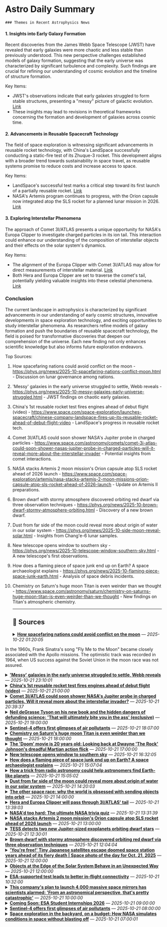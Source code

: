 # Astro Daily Summary

    ### Themes in Recent Astrophysics News

#### 1. Insights into Early Galaxy Formation
Recent discoveries from the James Webb Space Telescope (JWST) have revealed that early galaxies were more chaotic and less stable than previously understood. This new perspective challenges established models of galaxy formation, suggesting that the early universe was characterized by significant turbulence and complexity. Such findings are crucial for refining our understanding of cosmic evolution and the timeline of structure formation.

Key Items:
- JWST's observations indicate that early galaxies struggled to form stable structures, presenting a "messy" picture of galactic evolution. [Link](https://phys.org/news/2025-10-messy-galaxies-early-universe-struggled.html)
- These insights may lead to revisions in theoretical frameworks concerning the formation and development of galaxies across cosmic time.

#### 2. Advancements in Reusable Spacecraft Technology
The field of space exploration is witnessing significant advancements in reusable rocket technology, with China's LandSpace successfully conducting a static-fire test of its Zhuque-3 rocket. This development aligns with a broader trend towards sustainability in space travel, as reusable systems promise to reduce costs and increase access to space.

Key Items:
- LandSpace's successful test marks a critical step toward its first launch of a partially reusable rocket. [Link](https://www.space.com/space-exploration/launches-spacecraft/chinese-company-landspace-fires-up-its-reusable-rocket-ahead-of-debut-flight-video)
- NASA's Artemis program continues to progress, with the Orion capsule now integrated atop the SLS rocket for a planned lunar mission in 2026. [Link](https://www.space.com/space-exploration/artemis/nasa-stacks-artemis-2-moon-missions-orion-capsule-atop-sls-rocket-ahead-of-2026-launch)

#### 3. Exploring Interstellar Phenomena
The approach of Comet 3I/ATLAS presents a unique opportunity for NASA's Europa Clipper to investigate charged particles in its ion tail. This interaction could enhance our understanding of the composition of interstellar objects and their effects on the solar system's dynamics.

Key Items:
- The alignment of the Europa Clipper with Comet 3I/ATLAS may allow for direct measurements of interstellar material. [Link](https://www.space.com/astronomy/comets/comet-3i-atlas-could-soon-shower-nasas-jupiter-probe-in-charged-particles-will-it-reveal-more-about-the-interstellar-invader)
- Both Hera and Europa Clipper are set to traverse the comet's tail, potentially yielding valuable insights into these celestial phenomena. [Link](https://phys.org/news/2025-10-hera-europa-clipper-3iatlas-tail.html)

### Conclusion
The current landscape in astrophysics is characterized by significant advancements in our understanding of early cosmic structures, innovative developments in space exploration technology, and exciting opportunities to study interstellar phenomena. As researchers refine models of galaxy formation and push the boundaries of reusable spacecraft technology, the field is poised for transformative discoveries that deepen our comprehension of the universe. Each new finding not only enhances scientific knowledge but also informs future exploration endeavors. 

Top Sources:
1. How spacefaring nations could avoid conflict on the moon - https://phys.org/news/2025-10-spacefaring-nations-conflict-moon.html - Discussion on lunar governance among nations.
2. 'Messy' galaxies in the early universe struggled to settle, Webb reveals - https://phys.org/news/2025-10-messy-galaxies-early-universe-struggled.html - JWST findings on chaotic early galaxies.
3. China's 1st reusable rocket test fires engines ahead of debut flight (video) - https://www.space.com/space-exploration/launches-spacecraft/chinese-company-landspace-fires-up-its-reusable-rocket-ahead-of-debut-flight-video - LandSpace's progress in reusable rocket tech.
4. Comet 3I/ATLAS could soon shower NASA's Jupiter probe in charged particles - https://www.space.com/astronomy/comets/comet-3i-atlas-could-soon-shower-nasas-jupiter-probe-in-charged-particles-will-it-reveal-more-about-the-interstellar-invader - Potential insights from comet interactions.
5. NASA stacks Artemis 2 moon mission's Orion capsule atop SLS rocket ahead of 2026 launch - https://www.space.com/space-exploration/artemis/nasa-stacks-artemis-2-moon-missions-orion-capsule-atop-sls-rocket-ahead-of-2026-launch - Update on Artemis II preparations.
6. Brown dwarf with stormy atmosphere discovered orbiting red dwarf via three observation techniques - https://phys.org/news/2025-10-brown-dwarf-stormy-atmosphere-orbiting.html - Discovery of a new brown dwarf.
7. Dust from far side of the moon could reveal more about origin of water in our solar system - https://phys.org/news/2025-10-side-moon-reveal-solar.html - Insights from Chang'e-6 lunar samples.
8. New telescope opens window to southern sky - https://phys.org/news/2025-10-telescope-window-southern-sky.html - A new telescope's first observations.
9. How does a flaming piece of space junk end up on Earth? A space archaeologist explains - https://phys.org/news/2025-10-flaming-piece-space-junk-earth.html - Analysis of space debris incidents.
10. Chemistry on Saturn's huge moon Titan is even weirder than we thought - https://www.space.com/astronomy/saturn/chemistry-on-saturns-huge-moon-titan-is-even-weirder-than-we-thought - New findings on Titan's atmospheric chemistry.
                
    ---
                
    ## 📰 Sources
    <details><summary><strong><a href='https://phys.org/news/2025-10-spacefaring-nations-conflict-moon.html' target='_blank'>How spacefaring nations could avoid conflict on the moon</a></strong> — <em>2025-10-22 01:20:05</em></summary>

In the 1960s, Frank Sinatra's song "Fly Me to the Moon" became closely associated with the Apollo missions. The optimistic track was recorded in 1964, when US success against the Soviet Union in the moon race was not assured.

</details>

<details><summary><strong><a href='https://phys.org/news/2025-10-messy-galaxies-early-universe-struggled.html' target='_blank'>'Messy' galaxies in the early universe struggled to settle, Webb reveals</a></strong> — <em>2025-10-21 23:10:01</em></summary>

Astronomers using the James Webb Space Telescope (JWST) have captured the most detailed look yet at how galaxies formed just a few hundred million years after the Big Bang—and found they were far more chaotic and messy than those we see today.

</details>

<details><summary><strong><a href='https://www.space.com/space-exploration/launches-spacecraft/chinese-company-landspace-fires-up-its-reusable-rocket-ahead-of-debut-flight-video' target='_blank'>China's 1st reusable rocket test fires engines ahead of debut flight (video)</a></strong> — <em>2025-10-21 21:00:00</em></summary>

LandSpace conducted a static-fire test with its Zhuque-3 rocket recently, an important step in the prep work ahead of the partially reusable rocket's debut launch.

</details>

<details><summary><strong><a href='https://www.space.com/astronomy/comets/comet-3i-atlas-could-soon-shower-nasas-jupiter-probe-in-charged-particles-will-it-reveal-more-about-the-interstellar-invader' target='_blank'>Comet 3I/ATLAS could soon shower NASA's Jupiter probe in charged particles. Will it reveal more about the interstellar invader?</a></strong> — <em>2025-10-21 20:39:37</em></summary>

At the end of October Europa Clipper will fly in line with 3I/ATLAS’ ion tail — but will any of the charged particles reach the spacecraft, and will the spacecraft be ready to receive them?

</details>

<details><summary><strong><a href='https://www.space.com/entertainment/space-books/neil-degrasse-tyson-on-his-new-book-and-the-hidden-dangers-of-defunding-science-that-will-ultimately-bite-you-in-the-ass-exclusive' target='_blank'>Neil deGrasse Tyson on his new book and the hidden dangers of defunding science: 'That will ultimately bite you in the ass' (exclusive)</a></strong> — <em>2025-10-21 19:00:00</em></summary>

We spoke with Neil deGrasse Tyson about his new Q&A book "Just Visiting This Planet: Further Scientific Adventures of Merlin From Omniscia" arriving on Oct. 21, 2025.

</details>

<details><summary><strong><a href='https://phys.org/news/2025-10-sentinel-glimpses-air-pollutants.html' target='_blank'>Sentinel-4 offers first glimpses of air pollutants</a></strong> — <em>2025-10-21 18:07:00</em></summary>

The new Copernicus Sentinel-4 mission has delivered its first images, highlighting concentrations of atmospheric nitrogen dioxide, sulfur dioxide and ozone. Despite being preliminary, these images mark a major milestone in Europe's ability to monitor air quality all the way from geostationary orbit, 36,000 kilometers above Earth.

</details>

<details><summary><strong><a href='https://www.space.com/astronomy/saturn/chemistry-on-saturns-huge-moon-titan-is-even-weirder-than-we-thought' target='_blank'>Chemistry on Saturn's huge moon Titan is even weirder than we thought</a></strong> — <em>2025-10-21 18:00:00</em></summary>

Titan's chemical inventory is believed to bear some resemblance to the prebiotic soup on the early Earth.

</details>

<details><summary><strong><a href='https://www.space.com/entertainment/space-movies-shows/doom-at-20-a-staggeringly-dull-movie-that-really-should-have-been-left-buried-on-mars' target='_blank'>The 'Doom' movie is 20 years old: Looking back at Dwayne 'The Rock' Johnson's dreadful Martian action flick</a></strong> — <em>2025-10-21 17:00:00</em></summary>

Not even The People's Champion can save you from this Martian disaster.

</details>

<details><summary><strong><a href='https://phys.org/news/2025-10-telescope-window-southern-sky.html' target='_blank'>New telescope opens window to southern sky</a></strong> — <em>2025-10-21 16:32:05</em></summary>

A powerful new telescope has captured its first glimpse of the cosmos, and could transform our understanding of how stars, galaxies and black holes evolve.

</details>

<details><summary><strong><a href='https://phys.org/news/2025-10-flaming-piece-space-junk-earth.html' target='_blank'>How does a flaming piece of space junk end up on Earth? A space archaeologist explains</a></strong> — <em>2025-10-21 15:07:04</em></summary>

The mysterious object was on fire and lying in the middle of a remote dirt road in Western Australia's Pilbara region when mine workers stumbled upon it.

</details>

<details><summary><strong><a href='https://phys.org/news/2025-10-radio-astronomy-astronomers-earth-planets.html' target='_blank'>How a trick from radio astronomy could help astronomers find Earth-like planets</a></strong> — <em>2025-10-21 15:05:02</em></summary>

The wavelengths of radio light are so large that you can't capture a high-resolution image with a single dish. To capture an image as sharp as, say, the Hubble telescope, you'd need a radio dish tens of kilometers across. So radio astronomers took a different approach. They used an array of dozens of antennas, each capturing their own signal.

</details>

<details><summary><strong><a href='https://phys.org/news/2025-10-side-moon-reveal-solar.html' target='_blank'>Dust from far side of the moon could reveal more about origin of water in our solar system</a></strong> — <em>2025-10-21 14:20:03</em></summary>

Dust brought back to Earth by China's Chang'e-6 mission contains rare meteorite relics that could change our understanding of sources of water and other life-essential ingredients in our solar system.

</details>

<details><summary><strong><a href='https://www.space.com/space-exploration/the-other-space-race-why-the-world-is-obsessed-with-sending-objects-into-orbit' target='_blank'>The other space race: why the world is obsessed with sending objects into orbit</a></strong> — <em>2025-10-21 14:00:00</em></summary>

An academic dives into "the other space race" as countries work to send satellites and other objects into orbit around the Earth.

</details>

<details><summary><strong><a href='https://phys.org/news/2025-10-hera-europa-clipper-3iatlas-tail.html' target='_blank'>Hera and Europa Clipper will pass through 3I/ATLAS' tail</a></strong> — <em>2025-10-21 13:39:03</em></summary>

All sorts of crazy things have been suggested regarding 3I/ATLAS, the third known interstellar object that we've discovered. Some are simply conspiracy theories about it being an alien spacecraft, while others have been well-thought-out suggestions, like using Martian-based probes to observe the comet as it streaked past the red planet. A new paper pre-published on arXiv and accepted for publication by the Research Notes of the American Astronomical Society by Samuel Grand and Geraint Jones, of the Finnish Meteorological Institute and ESA respectively, falls into the latter category, and suggests utilizing two spacecraft already en route to their separate destinations to potentially detect ions from the object's spectacular tail that has formed as it approaches the sun.

</details>

<details><summary><strong><a href='https://www.space.com/space-exploration/nasad-too-hard-the-ultimate-nasa-trivia-quiz' target='_blank'>NASA'd too hard: The ultimate NASA trivia quiz</a></strong> — <em>2025-10-21 13:31:39</em></summary>

Test your knowledge of NASA's triumphs, setbacks, and space-age breakthroughs that define this space agency's legendary history.

</details>

<details><summary><strong><a href='https://www.space.com/space-exploration/artemis/nasa-stacks-artemis-2-moon-missions-orion-capsule-atop-sls-rocket-ahead-of-2026-launch' target='_blank'>NASA stacks Artemis 2 moon mission's Orion capsule atop SLS rocket ahead of 2026 launch</a></strong> — <em>2025-10-21 13:00:00</em></summary>

The Artemis 2 SLS rocket that will launch the next astronauts around the moon is all put together inside NASA's Vehicle Assembly Building.

</details>

<details><summary><strong><a href='https://phys.org/news/2025-10-tess-jupiter-sized-exoplanets-orbiting.html' target='_blank'>TESS detects two new Jupiter-sized exoplanets orbiting dwarf stars</a></strong> — <em>2025-10-21 12:30:01</em></summary>

Using NASA's Transiting Exoplanet Survey Satellite (TESS), astronomers from the University of California, Irvine (UCI) and elsewhere, have discovered two new exoplanets orbiting M-dwarf stars. The newfound alien worlds are similar in size to Jupiter and have Saturn-like densities. The finding was reported in a research paper published Oct. 13 on the arXiv pre-print server .

</details>

<details><summary><strong><a href='https://phys.org/news/2025-10-brown-dwarf-stormy-atmosphere-orbiting.html' target='_blank'>Brown dwarf with stormy atmosphere discovered orbiting red dwarf via three observation techniques</a></strong> — <em>2025-10-21 12:04:04</em></summary>

By combining the power of ground-based and space-based telescopes, astronomers have discovered a new brown dwarf—a type of object that lies between a star and a planet—orbiting a small star about 55 light-years from Earth. In addition, infrared observations revealed variations in its brightness, suggesting that clouds and storms may be forming and moving within the brown dwarf's atmosphere.

</details>

<details><summary><strong><a href='https://www.space.com/space-exploration/international-space-station/youre-free-tiny-japanese-satellites-escape-doomed-space-station-years-ahead-of-its-fiery-death-space-photo-of-the-day-for-oct-21-2025' target='_blank'>'You're free!' Tiny Japanese satellites escape doomed space station years ahead of its fiery death | Space photo of the day for Oct. 21, 2025</a></strong> — <em>2025-10-21 12:00:00</em></summary>

JAXA has successfully deployed three new Cubesats from the International Space Station's Kibo module, marking another step in democratizing access to space.

</details>

<details><summary><strong><a href='https://skyandtelescope.org/astronomy-news/objects-at-the-edge-of-the-solar-system-behave-in-an-unexpected-way/' target='_blank'>Objects at the Edge of the Solar System Behave in an Unexpected Way</a></strong> — <em>2025-10-21 12:00:00</em></summary>

In a surprise to researchers, the small, icy bodies beyond Pluto's orbit tend to rotate opposite the way they move around the Sun, which might say something about how they formed.
The post Objects at the Edge of the Solar System Behave in an Unexpected Way appeared first on Sky & Telescope.

</details>

<details><summary><strong><a href='https://www.esa.int/Applications/Connectivity_and_Secure_Communications/ESA-supported_test_leads_to_better_in-flight_connectivity' target='_blank'>ESA-supported test leads to better in-flight connectivity</a></strong> — <em>2025-10-21 10:32:00</em></summary>


Better in-flight streaming and video-calling might just become more accessible thanks to a project supported by the European Space Agency (ESA). Building upon the success of an experiment for a new type of antenna terminal together with ESA, Viasat – a global leader in satellite communications – now plans to commercialise its new in-flight connectivity solution called Viasat Amara.

</details>

<details><summary><strong><a href='https://www.space.com/space-exploration/satellites/this-companys-plan-to-launch-4-000-massive-space-mirrors-has-scientists-alarmed-from-an-astronomical-perspective-thats-pretty-catastrophic' target='_blank'>This company's plan to launch 4,000 massive space mirrors has scientists alarmed: 'From an astronomical perspective, that's pretty catastrophic'</a></strong> — <em>2025-10-21 10:00:00</em></summary>

Reflect Orbital has applied for a Federal Communications Commission (FCC) license to launch a giant mirror to space next year.

</details>

<details><summary><strong><a href='https://www.esa.int/About_Us/Careers_at_ESA/Coming_Soon_ESA_Student_Internships_2026' target='_blank'>Coming Soon: ESA Student Internships 2026</a></strong> — <em>2025-10-21 09:00:00</em></summary>


Are you ready to take your first step into the space sector? The countdown has begun for the launch of the European Space Agency's 2026 Student Internship Programme, and you could be part of it. Applications open the first week of November.

</details>

<details><summary><strong><a href='https://www.esa.int/Applications/Observing_the_Earth/Copernicus/Sentinel-4/Sentinel-4_offers_first_glimpses_of_air_pollutants' target='_blank'>Sentinel-4 offers first glimpses of air pollutants</a></strong> — <em>2025-10-21 08:00:00</em></summary>


The new Copernicus Sentinel-4 mission has delivered its first images, highlighting concentrations of atmospheric nitrogen dioxide, sulphur dioxide and ozone. Despite being preliminary, these images mark a major milestone in Europe’s ability to monitor air quality all the way from geostationary orbit, 36 000 kilometres above Earth.

</details>

<details><summary><strong><a href='https://phys.org/news/2025-10-space-exploration-backyard-nasa-simulates.html' target='_blank'>Space exploration in the backyard, on a budget: How NASA simulates conditions in space without blasting off</a></strong> — <em>2025-10-21 07:00:01</em></summary>

Humanity's drive to explore has taken us across the solar system, with astronaut boots, various landers and rovers' wheels exploring the surfaces of several different planetary bodies. These environments are generally hostile to human and equipment health, so designing and executing these missions requires a lot of planning, testing and technological development.

</details>

